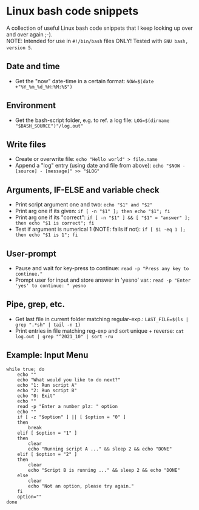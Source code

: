 # Linux bash code snippets

A collection of useful Linux bash code snippets that I keep looking up over and over again ;-).  
NOTE: Intended for use in `#!/bin/bash` files ONLY! Tested with `GNU bash, version 5`.

## Date and time

- Get the "now" date-time in a certain format: `NOW=$(date +"%Y_%m_%d_%H:%M:%S")`

## Environment

- Get the bash-script folder, e.g. to ref. a log file: `LOG=$(dirname "$BASH_SOURCE")"/log.out"`

## Write files

- Create or overwrite file: `echo "Hello world" > file.name`
- Append a "log" entry (using date and file from above): `echo "$NOW - [source] - [message]" >> "$LOG"`

## Arguments, IF-ELSE and variable check

- Print script argument one and two: `echo "$1" and "$2"`
- Print arg one if its given: `if [ -n "$1" ]; then echo "$1"; fi`
- Print arg one if its "correct": `if [ -n "$1" ] && [ "$1" = "answer" ]; then echo "$1 is correct"; fi`
- Test if argument is numerical 1 (NOTE: fails if not): `if [ $1 -eq 1 ]; then echo "$1 is 1"; fi`

## User-prompt

- Pause and wait for key-press to continue: `read -p "Press any key to continue."`
- Prompt user for input and store answer in 'yesno' var.: `read -p "Enter 'yes' to continue: " yesno`

## Pipe, grep, etc.

- Get last file in current folder matching regular-exp.: `LAST_FILE=$(ls | grep ".*sh" | tail -n 1)`
- Print entries in file matching reg-exp and sort unique + reverse: `cat log.out | grep "^2021_10" | sort -ru`

## Example: Input Menu

```
while true; do
	echo ""
	echo "What would you like to do next?"
	echo "1: Run script A"
	echo "2: Run script B"
	echo "0: Exit"
	echo ""
	read -p "Enter a number plz: " option
	echo ""
	if [ -z "$option" ] || [ $option = "0" ]
	then
		break
	elif [ $option = "1" ]
	then
		clear
		echo "Running script A ..." && sleep 2 && echo "DONE"
	elif [ $option = "2" ] 
	then
		clear
		echo "Script B is running ..." && sleep 2 && echo "DONE"
	else
		clear
		echo "Not an option, please try again."
	fi
	option=""
done
```
